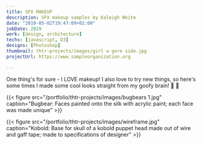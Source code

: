 ```yaml
---
title: SFX MAKEUP
description: SFX makeup samples by Kaleigh White
date: "2019-05-02T19:47:09+02:00"
jobDate: 2019
work: [design, architecture]
techs: [javascript, D3]
designs: [Photoshop]
thumbnail: thtr-projects/images/girl w gore side.jpg
projectUrl: https://www.sampleorganization.org

---
```


One thing's for sure - I LOVE makeup! I also love to try new things, so here's some times I made some cool looks straight from my goofy brain! :brain: :lipstick:

{{< figure src="/portfolio/thtr-projects/images/bugbears 1.jpg" caption="Bugbear: Faces painted onto the silk with acrylic paint; each face was made unique" >}}

{{< figure src="/portfolio/thtr-projects/images/wireframe.jpg" caption="Kobold: Base for skull of a kobold puppet head made out of wire and gaff tape; made to specifications of designer" >}}


